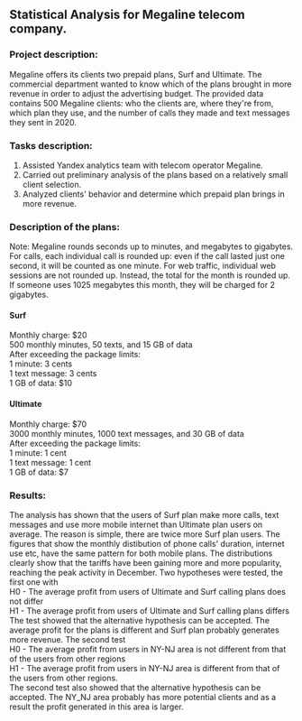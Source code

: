 ## Statistical Analysis for Megaline telecom company.

### Project description:
Megaline offers its clients two prepaid plans, Surf and Ultimate. The commercial department wanted to know which of the plans brought in more revenue in order to adjust the advertising budget. The provided data contains 500 Megaline clients: who the clients are, where they're from, which plan they use, and the number of calls they made and text messages they sent in 2020.

### Tasks description:
1. Assisted Yandex analytics team with telecom operator Megaline.
2. Carried out preliminary analysis of the plans based on a relatively small client selection.
3. Analyzed clients' behavior and determine which prepaid plan brings in more revenue.


### Description of the plans:
Note: Megaline rounds seconds up to minutes, and megabytes to gigabytes. For calls, each individual call is rounded up: even if the call lasted just one second, it will be counted as one minute. For web traffic, individual web sessions are not rounded up. Instead, the total for the month is rounded up. If someone uses 1025 megabytes this month, they will be charged for 2 gigabytes.
#### Surf
Monthly charge: $20<br>
500 monthly minutes, 50 texts, and 15 GB of data<br>
After exceeding the package limits:<br>
1 minute: 3 cents<br>
1 text message: 3 cents<br>
1 GB of data: $10<br>
#### Ultimate
Monthly charge: $70<br>
3000 monthly minutes, 1000 text messages, and 30 GB of data<br>
After exceeding the package limits:<br>
1 minute: 1 cent<br>
1 text message: 1 cent<br>
1 GB of data: $7<br>


### Results:
The analysis has shown that the users of Surf plan make more calls, text messages and use more mobile internet than Ultimate plan users on average. The reason is simple, there are twice more Surf plan users. The figures that show the monthly distibution of phone calls' duration, internet use etc, have the same pattern for both mobile plans. The distributions clearly show that the tariffs have been gaining more and more popularity, reaching the peak activity in December. Two hypotheses were tested, the first one with<br>
H0 - The average profit from users of Ultimate and Surf calling plans does not differ<br>
H1 - The average profit from users of Ultimate and Surf calling plans differs<br>
The test showed that the alternative hypothesis can be accepted. The average profit for the plans is different and Surf plan probably generates more revenue. 
The second test<br>
H0 - The average profit from users in NY-NJ area is not different from that of the users from other regions<br>
H1 - The average profit from users in NY-NJ area is different from that of the users from other regions.<br>
The second test also showed that the alternative hypothesis can be accepted. The NY_NJ area probably has more potential clients and as a result the profit generated in this area is larger.
   
